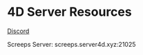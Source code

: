 # 4D Server Resources 

[Discord](https://discord.gg/U7U4JPu)

Screeps Server: screeps.server4d.xyz:21025
